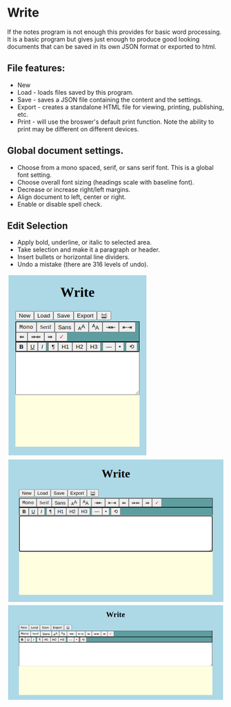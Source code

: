 # Write

If the notes program is not enough this provides for basic word processing.  It is a basic program but gives just enough to produce good looking documents that can be saved in its own JSON format or exported to html.

## File features:

* New
* Load - loads files saved by this program.
* Save - saves a JSON file containing the content and the settings.
* Export - creates a standalone HTML file for viewing, printing, publishing, etc.
* Print - will use the broswer's default print function. Note the ability to print may be different on different devices.

## Global document settings.

* Choose from a mono spaced, serif, or sans serif font.  This is a global font setting.
* Choose overall font sizing (headings scale with baseline font).
* Decrease or increase right/left margins.
* Align document to left, center or right.
* Enable or disable spell check.

## Edit Selection

* Apply bold, underline, or italic to selected area.
* Take selection and make it a paragraph or header.
* Insert bullets or horizontal line dividers.
* Undo a mistake (there are 316 levels of undo).

![screenshot](screenshot1.png)
![screenshot](screenshot2.png)
![screenshot](screenshot3.png)
